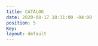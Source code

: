 ```yaml
---
title: CATALOG
date: 2020-08-17 18:31:00 -04:00
position: 5
Key: 
layout: default
---
```


# [](https://www.sportswearcollection.com/ps/t_shirts?site=OZFKIJUWMO)